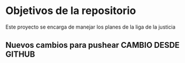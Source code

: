 # Objetivos de la repositorio

Este proyecto se encarga de manejar los planes de la liga de la justicia


## Nuevos cambios para pushear CAMBIO DESDE GITHUB
